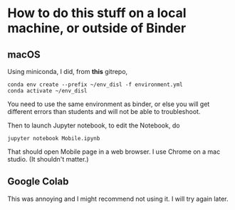 # How to do this stuff on a local machine, or outside of Binder

## macOS

Using miniconda, I did, from **this** gitrepo,
```
conda env create --prefix ~/env_disl -f environment.yml 
conda activate ~/env_disl
```

You need to use the same environment as binder, or else you will get different errors than students and will not be able to troubleshoot.

Then to launch Jupyter notebook, to edit the Notebook, do
```
jupyter notebook Mobile.ipynb
```

That should open Mobile page in a web browser.  I use Chrome on a mac studio. (It shouldn't matter.)

## Google Colab

This was annoying and I might recommend not using it.  I will try again later.
